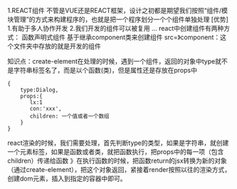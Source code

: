 1.REACT组件
 不管是VUE还是REACT框架，设计之初都是期望我们按照“组件/模块管理”的方式来构建程序的，也就是把一个程序划分一个个组件单独处理
 [优势]
 1.有助于多人协作开发
 2.我们开发的组件可以被复用
 ...
 react中创建组件有两种方式：
   函数声明式组件
   基于继承component类来创建组件
src=》component：这个文件夹中存放的就是开发的组件

知识点：create-element在处理的时候，遇到一个组件，返回的对象中type就不是字符串标签名了，而是以个函数(类)，但是属性还是存放在props中
```
{
    type:Dialog,
    props:{
       lx:1
       con:'xxx',
       children: 一个值或者一个数组
    }
}

```
react渲染的时候，我们需要处理，首先判断type的类型，如果是字符串，就创建一个元素标签，如果是函数或者类，就把函数执行，把props中的每一项（包含children）传递给函数
》在执行函数的时候，把函数return的jsx转换为新的对象（通过create-element），把这个对象返回，紧接着render按照以往的渲染方式，创建dom元素，插入到指定的容器中即可。
